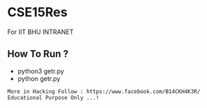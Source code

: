 # CSE15Res
For IIT BHU INTRANET

## How To Run ?
* python3 getr.py
* python getr.py

```
More in Hacking Follow : https://www.facebook.com/B14CKH4K3R/
Educational Purpose Only ...!
```
